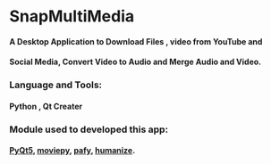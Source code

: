 #   SnapMultiMedia

#### A Desktop Application to Download Files , video from YouTube and 
#### Social Media, Convert Video to Audio and Merge Audio and Video.
### Language and Tools:
#### Python , Qt Creater
### Module used to developed this app:
####  [PyQt5](https://pypi.org/project/PyQt5/), [moviepy](https://zulko.github.io/moviepy/index.html), [pafy](https://pythonhosted.org/Pafy/), [humanize](https://pypi.org/project/humanize/).
